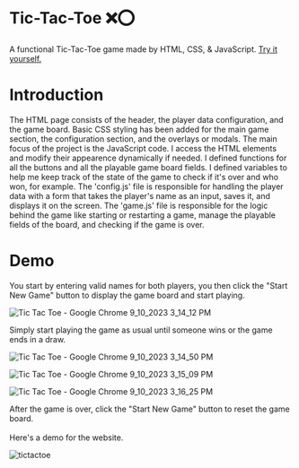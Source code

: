 # Tic-Tac-Toe ❌​⭕​
A functional Tic-Tac-Toe game made by HTML, CSS, &amp; JavaScript.
[Try it yourself.](https://github.com/EslamSalem/tic-tac-toe/archive/refs/heads/master.zip)
# Introduction
The HTML page consists of the header, the player data configuration, and the game board.
Basic CSS styling has been added for the main game section, the configuration section, and the overlays or modals.
The main focus of the project is the JavaScript code.
I access the HTML elements and modify their appearence dynamically if needed.
I defined functions for all the buttons and all the playable game board fields.
I defined variables to help me keep track of the state of the game to check if it's
over and who won, for example. The 'config.js' file is responsible for handling
the player data with a form that takes the player's name as an input,
saves it, and displays it on the screen. The 'game.js' file is responsible for the logic behind
the game like starting or restarting a game, manage the playable fields of the board,
and checking if the game is over.
# Demo
You start by entering valid names for both players, you then click the "Start New Game" button
to display the game board and start playing.

![Tic Tac Toe - Google Chrome 9_10_2023 3_14_12 PM](https://github.com/EslamSalem/tic-tac-toe/assets/55714424/45eec8ab-d12e-4f81-aa8c-293b1223b183)

Simply start playing the game as usual until someone wins or the game ends in a draw.

![Tic Tac Toe - Google Chrome 9_10_2023 3_14_50 PM](https://github.com/EslamSalem/tic-tac-toe/assets/55714424/57f36285-bb1e-4647-ac5e-e883137f6c51)

![Tic Tac Toe - Google Chrome 9_10_2023 3_15_09 PM](https://github.com/EslamSalem/tic-tac-toe/assets/55714424/74ef05af-4fd6-423c-a70d-d480791d6d5d)

![Tic Tac Toe - Google Chrome 9_10_2023 3_16_25 PM](https://github.com/EslamSalem/tic-tac-toe/assets/55714424/fa29478e-ffd7-4c74-88d6-4f608c80b865)

After the game is over, click the "Start New Game" button to reset the game board.\
\
Here's a demo for the website.

![tictactoe](https://github.com/EslamSalem/tic-tac-toe/assets/55714424/32e09998-51e2-49cb-8a7e-b372f6295c51)

